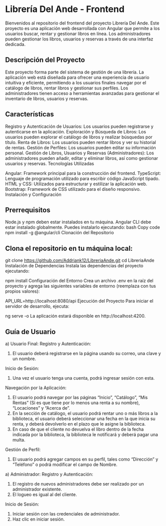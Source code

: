 # Librería Del Ande - Frontend

Bienvenidos al repositorio del frontend del proyecto Librería Del Ande. Este proyecto es una aplicación web desarrollada con Angular que permite a los usuarios buscar, rentar y gestionar libros en línea. Los administradores pueden gestionar los libros, usuarios y reservas a través de una interfaz dedicada.

## Descripción del Proyecto

Este proyecto forma parte del sistema de gestión de una librería. La aplicación web está diseñada para ofrecer una experiencia de usuario intuitiva y eficiente, permitiendo a los usuarios finales navegar por el catálogo de libros, rentar libros y gestionar sus perfiles. Los administradores tienen acceso a herramientas avanzadas para gestionar el inventario de libros, usuarios y reservas.

## Características

Registro y Autenticación de Usuarios: Los usuarios pueden registrarse y autenticarse en la aplicación.
Exploración y Búsqueda de Libros: Los usuarios pueden explorar el catálogo de libros y realizar búsquedas por título.
Renta de Libros: Los usuarios pueden rentar libros y ver su historial de rentas.
Gestión de Perfiles: Los usuarios pueden editar su información personal.
Gestión de Libros, Usuarios y Reservas (Administradores): Los administradores pueden añadir, editar y eliminar libros, así como gestionar usuarios y reservas.
Tecnologías Utilizadas

Angular: Framework principal para la construcción del frontend.
TypeScript: Lenguaje de programación utilizado para escribir código JavaScript tipado.
HTML y CSS: Utilizados para estructurar y estilizar la aplicación web.
Bootstrap: Framework de CSS utilizado para el diseño responsivo.
Instalación y Configuración

## Prerrequisitos
Node.js y npm deben estar instalados en tu máquina.
Angular CLI debe estar instalado globalmente. Puedes instalarlo ejecutando:
bash
Copy code
npm install -g @angular/cli
Clonación del Repositorio

## Clona el repositorio en tu máquina local:

git clone https://github.com/Addriank12/LibreriaAnde.git
cd LibreriaAnde
Instalación de Dependencias
Instala las dependencias del proyecto ejecutando:

npm install
Configuración del Entorno
Crea un archivo .env en la raíz del proyecto y agrega las siguientes variables de entorno (reemplaza con tus propios valores):

API_URL=http://localhost:8080/api
Ejecución del Proyecto
Para iniciar el servidor de desarrollo, ejecuta:

ng serve -o
La aplicación estará disponible en http://localhost:4200.

## Guía de Usuario
a) Usuario Final: 
		Registro y Autenticación:
1. El usuario deberá registrarse en la página usando su correo, una clave y un nombre.

Inicio de Sesión:
1. Una vez el usuario tenga una cuenta, podrá ingresar sesión con esta.

Navegación por la Aplicación:
1. El usuario podrá navegar por las páginas “Inicio”, “Catálogo”, “Mis Rentas” (Si es que tiene por lo menos una renta a su nombre), “Locaciones” y “Acerca de”.
2. En la sección de catálogo, el usuario podrá rentar uno o más libros a la biblioteca, el usuario deberá seleccionar una fecha en la que inicia su renta, y deberá devolverlo en el plazo que le asigne la biblioteca.
3. En caso de que el cliente no devuelva el libro dentro de la fecha indicada por la biblioteca, la biblioteca le notificará y deberá pagar una multa.

Gestión de Perfil:
1. El usuario podrá agregar campos en su perfil, tales como “Dirección” y “Teléfono” o podrá modificar el campo de Nombre.

a) Administrador: 
Registro y Autenticación:
1. El registro de nuevos administradores debe ser realizado por un administrador existente.
2. El logueo es igual al del cliente.

Inicio de Sesión:
1.	Iniciar sesión con las credenciales de administrador.  
2.	Haz clic en iniciar sesión.
